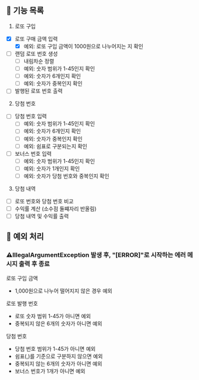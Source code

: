 ## 🚀 기능 목록
1. 로또 구입
- [x] 로또 구매 금액 입력
   - [x] 예외: 로또 구입 금액이 1000원으로 나누어지는 지 확인
- [ ] 랜덤 로또 번호 생성
  - [ ] 내림차순 정렬
  - [ ] 예외: 숫자 범위가 1-45인지 확인
  - [ ] 예외: 숫자가 6개인지 확인
  - [ ] 예외: 숫자가 중복인지 확인
- [ ] 발행된 로또 번호 출력

2. 당첨 번호 
- [ ] 당첨 번호 입력
  - [ ] 예외: 숫자 범위가 1-45인지 확인
  - [ ] 예외: 숫자가 6개인지 확인
  - [ ] 예외: 숫자가 중복인지 확인
  - [ ] 예외: 쉼표로 구분되는지 확인
- [ ] 보너스 번호 입력
  - [ ] 예외: 숫자 범위가 1-45인지 확인
  - [ ] 예외: 숫자가 1개인지 확인
  - [ ] 예외: 숫자가 당첨 번호와 중복인지 확인

3. 당첨 내역
- [ ] 로또 번호와 당첨 번호 비교 
- [ ] 수익률 계산 (소수점 둘쨰자리 반올림)
- [ ] 당첨 내역 및 수익률 출력

## 🤔 예외 처리
### ⚠️IllegalArgumentException 발생 후, "[ERROR]"로 시작하는 에러 메시지 출력 후 종료

로또 구입 금액
- 1,000원으로 나누어 떨어지지 않은 경우 예외

로또 발행 번호
- 로또 숫자 범위 1-45가 아니면 예외
- 중복되지 않은 6개의 숫자가 아니면 예외

당첨 번호
- 당첨 번호 범위가 1-45가 아니면 예외
- 쉼표(,)를 기준으로 구분하지 않으면 예외
- 중복되지 않는 6개의 숫자가 아니면 예외
- 보너스 번호가 1개가 아니면 예외
